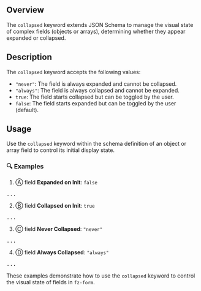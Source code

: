 
## Overview

The `collapsed` keyword extends JSON Schema to manage the visual state of complex fields (objects or arrays), 
determining whether they appear expanded or collapsed.

## Description

The `collapsed` keyword accepts the following values:

- `"never"`: The field is always expanded and cannot be collapsed.
- `"always"`: The field is always collapsed and cannot be expanded.
- `true`: The field starts collapsed but can be toggled by the user.
- `false`: The field starts expanded but can be toggled by the user (default).

## Usage

Use the `collapsed` keyword within the schema definition of an object or array field to control its initial display state.

### 🔍 Examples

1. Ⓐ field **Expanded on Init**: `false`
  <pre onclick="this.innerHTML = form.sourceSchema.properties.adr1._toJSON(4)">...</pre>

2. Ⓑ field **Collapsed on Init**: `true`
  <pre onclick="this.innerHTML = form.sourceSchema.properties.adr2._toJSON(4)">...</pre>

3. Ⓒ field **Never Collapsed**: `"never"`
  <pre onclick="this.innerHTML = form.sourceSchema.properties.adr3._toJSON(4)">...</pre>

4. Ⓓ field **Always Collapsed**: `"always"`
  <pre onclick="this.innerHTML = form.sourceSchema.properties.adr4._toJSON(4)">...</pre>

These examples demonstrate how to use the `collapsed` keyword to control the visual state of fields in `fz-form`.

